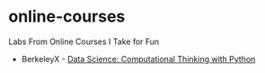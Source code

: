 # online-courses
Labs From Online Courses I Take for Fun
<ul>
  <li>BerkeleyX - <a href = "https://www.edx.org/course/foundations-of-data-science-computational-thinking">Data Science: Computational Thinking with Python</a></li>
</ul>
